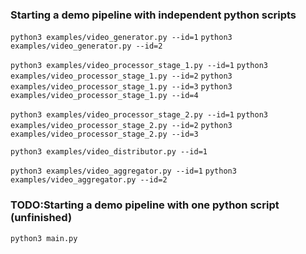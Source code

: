 ### Starting a demo pipeline with independent python scripts

`python3 examples/video_generator.py --id=1`
`python3 examples/video_generator.py --id=2`

`python3 examples/video_processor_stage_1.py --id=1`
`python3 examples/video_processor_stage_1.py --id=2`
`python3 examples/video_processor_stage_1.py --id=3`
`python3 examples/video_processor_stage_1.py --id=4`

`python3 examples/video_processor_stage_2.py --id=1`
`python3 examples/video_processor_stage_2.py --id=2`
`python3 examples/video_processor_stage_2.py --id=3`

`python3 examples/video_distributor.py --id=1`

`python3 examples/video_aggregator.py --id=1`
`python3 examples/video_aggregator.py --id=2`

### TODO:Starting a demo pipeline with one python script (unfinished)

`python3 main.py`

